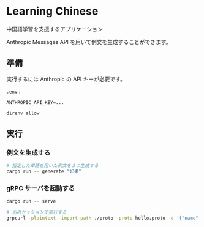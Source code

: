 # Learning Chinese

中国語学習を支援するアプリケーション

Anthropic Messages API を用いて例文を生成することができます。

## 準備

実行するには Anthropic の API キーが必要です。

``.env`` :


```text
ANTHROPIC_API_KEY=...
```

```bash
direnv allow
```

## 実行

### 例文を生成する

```bash
# 指定した単語を用いた例文を３つ生成する
cargo run -- generate "如果"
```

### gRPC サーバを起動する

```bash
cargo run -- serve

# 別のセッションで実行する
grpcurl -plaintext -import-path ./proto -proto hello.proto -d '{"name": "tonic server"}' "[::]:50051" hello.Greeter/SayHello
```
